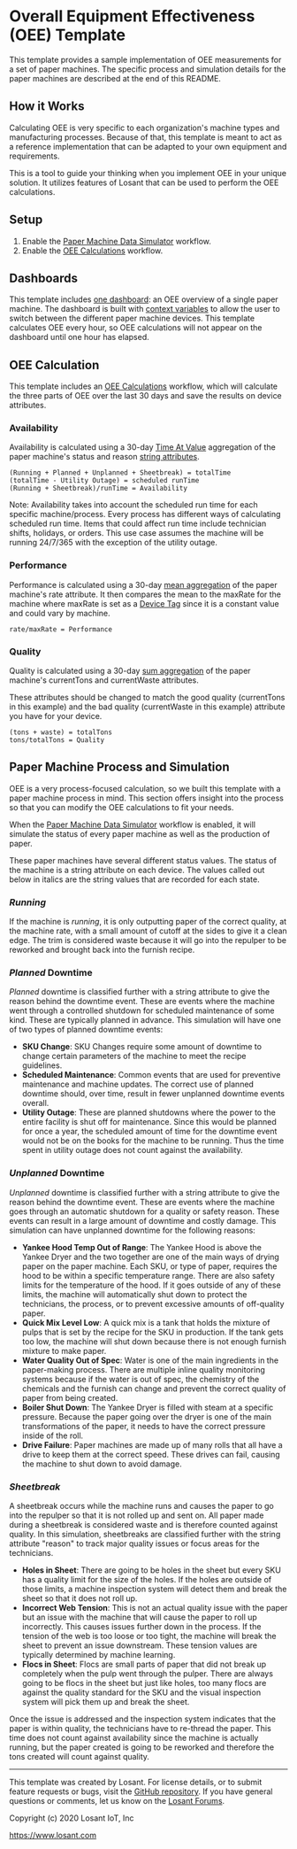 # Overall Equipment Effectiveness (OEE) Template
This template provides a sample implementation of OEE measurements for a set of paper machines. The specific process and simulation details for the paper machines are described at the end of this README.  

## How it Works  
Calculating OEE is very specific to each organization's machine types and manufacturing processes. Because of that, this template is meant to act as a reference implementation that can be adapted to your own equipment and requirements.

This is a tool to guide your thinking when you implement OEE in your unique solution. It utilizes features of Losant that can be used to perform the OEE calculations.

## Setup
1. Enable the [Paper Machine Data Simulator](/applications/~exportplaceholderid-application-applicationOverallEquipmentEffectiveness-0~/workflows/~exportplaceholderid-flow-paperMachineDataSimulator-0~/develop) workflow.  
2. Enable the [OEE Calculations](/applications/~exportplaceholderid-application-applicationOverallEquipmentEffectiveness-0~/workflows/~exportplaceholderid-flow-oeeCalculations-1~/develop) workflow.

## Dashboards
This template includes [one dashboard](https://app.losant.com/dashboards/~exportplaceholderid-dashboard-paperMachine-0~): an OEE overview of a single paper machine. The dashboard is built with [context variables](https://docs.losant.com/dashboards/context-variables/) to allow the user to switch between the different paper machine devices. This template calculates OEE every hour, so OEE calculations will not appear on the dashboard until one hour has elapsed.

## OEE Calculation
This template includes an [OEE Calculations](/applications/~exportplaceholderid-application-applicationOverallEquipmentEffectiveness-0~/workflows/~exportplaceholderid-flow-oeeCalculations-1~/develop) workflow, which will calculate the three parts of OEE over the last 30 days and save the results on device attributes.

### Availability 
Availability is calculated using a 30-day [Time At Value](https://docs.losant.com/references/aggregations/#time-at-value) aggregation of the paper machine's status and reason [string attributes](https://docs.losant.com/devices/attributes/#strings).

```
(Running + Planned + Unplanned + Sheetbreak) = totalTime  
(totalTime - Utility Outage) = scheduled runTime  
(Running + Sheetbreak)/runTime = Availability
```

Note: Availability takes into account the scheduled run time for each specific machine/process. Every process has different ways of calculating scheduled run time. Items that could affect run time include technician shifts, holidays, or orders. This use case assumes the machine will be running 24/7/365 with the exception of the utility outage.

### Performance
Performance is calculated using a 30-day [mean aggregation](https://docs.losant.com/references/aggregations/#mean) of the paper machine's rate attribute. It then compares the mean to the maxRate for the machine where maxRate is set as a [Device Tag](https://docs.losant.com/devices/overview/#device-tags) since it is a constant value and could vary by machine.

```
rate/maxRate = Performance
```

### Quality 
Quality is calculated using a 30-day [sum aggregation](https://docs.losant.com/references/aggregations/#sum) of the paper machine's currentTons and currentWaste attributes.

These attributes should be changed to match the good quality (currentTons in this example) and the bad quality (currentWaste in this example) attribute you have for your device.

```
(tons + waste) = totalTons  
tons/totalTons = Quality
```

## Paper Machine Process and Simulation
OEE is a very process-focused calculation, so we built this template with a paper machine process in mind. This section offers insight into the process so that you can modify the OEE calculations to fit your needs.

When the [Paper Machine Data Simulator](/applications/~exportplaceholderid-application-applicationOverallEquipmentEffectiveness-0~/workflows/~exportplaceholderid-flow-paperMachineDataSimulator-0~/develop) workflow is enabled, it will simulate the status of every paper machine as well as the production of paper. 

These paper machines have several different status values. The status of the machine is a string attribute on each device. The values called out below in italics are the string values that are recorded for each state.

### *Running*
If the machine is *running*, it is only outputting paper of the correct quality, at the machine rate, with a small amount of cutoff at the sides to give it a clean edge. The trim is considered waste because it will go into the repulper to be reworked and brought back into the furnish recipe.

### *Planned* Downtime 
*Planned* downtime is classified further with a string attribute to give the reason behind the downtime event. These are events where the machine went through a controlled shutdown for scheduled maintenance of some kind. These are typically planned in advance. This simulation will have one of two types of planned downtime events:

* **SKU Change**: SKU Changes require some amount of downtime to change certain parameters of the machine to meet the recipe guidelines.
* **Scheduled Maintenance**: Common events that are used for preventive maintenance and machine updates. The correct use of planned downtime should, over time, result in fewer unplanned downtime events overall.
* **Utility Outage**: These are planned shutdowns where the power to the entire facility is shut off for maintenance. Since this would be planned for once a year, the scheduled amount of time for the downtime event would not be on the books for the machine to be running. Thus the time spent in utility outage does not count against the availability.

### *Unplanned* Downtime 
*Unplanned* downtime is classified further with a string attribute to give the reason behind the downtime event. These are events where the machine goes through an automatic shutdown for a quality or safety reason. These events can result in a large amount of downtime and costly damage. This simulation can have unplanned downtime for the following reasons:

* **Yankee Hood Temp Out of Range**: The Yankee Hood is above the Yankee Dryer and the two together are one of the main ways of drying paper on the paper machine. Each SKU, or type of paper, requires the hood to be within a specific temperature range. There are also safety limits for the temperature of the hood. If it goes outside of any of these limits, the machine will automatically shut down to protect the technicians, the process, or to prevent excessive amounts of off-quality paper.
* **Quick Mix Level Low**: A quick mix is a tank that holds the mixture of pulps that is set by the recipe for the SKU in production. If the tank gets too low, the machine will shut down because there is not enough furnish mixture to make paper.
* **Water Quality Out of Spec**: Water is one of the main ingredients in the paper-making process. There are multiple inline quality monitoring systems because if the water is out of spec, the chemistry of the chemicals and the furnish can change and prevent the correct quality of paper from being created.
* **Boiler Shut Down**: The Yankee Dryer is filled with steam at a specific pressure. Because the paper going over the dryer is one of the main transformations of the paper, it needs to have the correct pressure inside of the roll.
* **Drive Failure**: Paper machines are made up of many rolls that all have a drive to keep them at the correct speed. These drives can fail, causing the machine to shut down to avoid damage.

### *Sheetbreak*
A sheetbreak occurs while the machine runs and causes the paper to go into the repulper so that it is not rolled up and sent on. All paper made during a sheetbreak is considered waste and is therefore counted against quality. In this simulation, sheetbreaks are classified further with the string attribute "reason" to track major quality issues or focus areas for the technicians.

* **Holes in Sheet**: There are going to be holes in the sheet but every SKU has a quality limit for the size of the holes. If the holes are outside of those limits, a machine inspection system will detect them and break the sheet so that it does not roll up.
* **Incorrect Web Tension**: This is not an actual quality issue with the paper but an issue with the machine that will cause the paper to roll up incorrectly. This causes issues further down in the process. If the tension of the web is too loose or too tight, the machine will break the sheet to prevent an issue downstream. These tension values are typically determined by machine learning.
* **Flocs in Sheet**: Flocs are small parts of paper that did not break up completely when the pulp went through the pulper. There are always going to be flocs in the sheet but just like holes, too many flocs are against the quality standard for the SKU and the visual inspection system will pick them up and break the sheet.
 
Once the issue is addressed and the inspection system indicates that the paper is within quality, the technicians have to re-thread the paper. This time does not count against availability since the machine is actually running, but the paper created is going to be reworked and therefore the tons created will count against quality.

---

This template was created by Losant. For license details, or to submit feature requests or bugs, visit the [GitHub repository](https://github.com/Losant/application-templates). If you have general questions or comments, let us know on the [Losant Forums](https://forums.losant.com).

Copyright (c) 2020 Losant IoT, Inc

https://www.losant.com